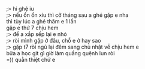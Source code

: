 ;> hi ghệ iu<br>
;> nếu ổn ổn xíu thì cỡ tháng sau a ghé gặp e nha<br>
thì tùy lúc a ghé thăm e 1 lần<br>
gặp e thứ 7 chịu hem<br>
;> để a xắp sếp lại e nhó <br>
;> ròi mình gặp ở đâu, chỗ e ở hay sao<br>
;> gặp t7 ròi ngủ lại đêm sang chủ nhật về chịu hem e<br>
bữa a học git gì giờ làm quầng quệnh lun ròi<br>
=)) quằn thiệt chứ e
